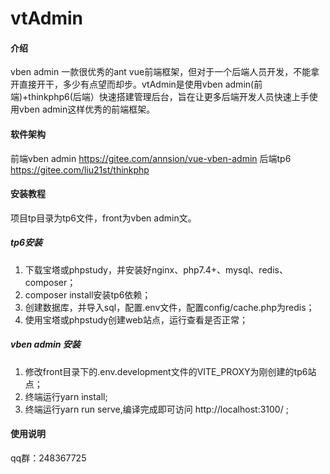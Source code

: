 # vtAdmin

#### 介绍
vben admin 一款很优秀的ant vue前端框架，但对于一个后端人员开发，不能拿开直接开干，多少有点望而却步。vtAdmin是使用vben admin(前端)+thinkphp6(后端）快速搭建管理后台，旨在让更多后端开发人员快速上手使用vben admin这样优秀的前端框架。

#### 软件架构
前端vben admin https://gitee.com/annsion/vue-vben-admin
后端tp6 https://gitee.com/liu21st/thinkphp

#### 安装教程
项目tp目录为tp6文件，front为vben admin文。

##### tp6安装
1.  下载宝塔或phpstudy，并安装好nginx、php7.4+、mysql、redis、composer；
2.  composer install安装tp6依赖；
3.  创建数据库，并导入sql，配置.env文件，配置config/cache.php为redis；
4.  使用宝塔或phpstudy创建web站点，运行查看是否正常；

##### vben admin 安装
1.  修改front目录下的.env.development文件的VITE_PROXY为刚创建的tp6站点；
2.  终端运行yarn install;
3.  终端运行yarn run serve,编译完成即可访问 http://localhost:3100/  ;

#### 使用说明

qq群：248367725